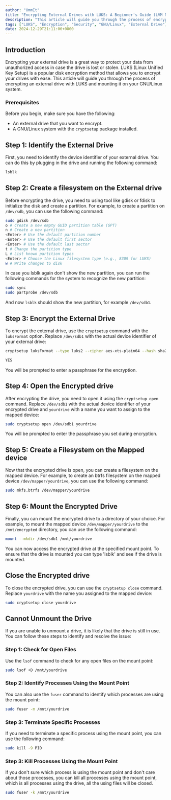 ```yaml
---
author: "UmmIt"
title: "Encrypting External Drives with LUKS: A Beginner's Guide (LVM Not Included)"
description: "This article will guide you through the process of encrypting an external drive with LUKS and mounting it on your GNU/Linux system."
tags: ["LUKS", "Encryption", "Security", "GNU/Linux", "External Drive"] 
date: 2024-12-29T21:11:06+0800
---
```


## Introduction

Encrypting your external drive is a great way to protect your data from unauthorized access in case the drive is lost or stolen. LUKS (Linux Unified Key Setup) is a popular disk encryption method that allows you to encrypt your drives with ease. This article will guide you through the process of encrypting an external drive with LUKS and mounting it on your GNU/Linux system.

### Prerequisites

Before you begin, make sure you have the following:

- An external drive that you want to encrypt.
- A GNU/Linux system with the `cryptsetup` package installed.

## Step 1: Identify the External Drive

First, you need to identify the device identifier of your external drive. You can do this by plugging in the drive and running the following command:

```bash
lsblk
```

## Step 2: Create a filesystem on the External drive

Before encrypting the drive, you need to using tool like gdisk or fdisk to initialize the disk and create a partition. For example, to create a partition on `/dev/sdb`, you can use the following command:

```bash
sudo gdisk /dev/sdb
o # Create a new empty GUID partition table (GPT)
n # Create a new partition
<Enter> # Use the default partition number
<Enter> # Use the default first sector
<Enter> # Use the default last sector
t # Change the partition type
L # List known partition types
<Enter> # Choose the Linux filesystem type (e.g., 8309 for LUKS)
w # Write changes to disk
```

In case you lsblk again don't show the new partition, you can run the following commands for the system to recognize the new partition:

```bash
sudo sync
sudo partprobe /dev/sdb
```

And now `lsblk` should show the new partition, for example `/dev/sdb1`.

## Step 3: Encrypt the External Drive

To encrypt the external drive, use the `cryptsetup` command with the `luksFormat` option. Replace `/dev/sdb1` with the actual device identifier of your external drive:

```bash
cryptsetup luksFormat --type luks2 --cipher aes-xts-plain64 --hash sha256 --iter-time 10000 --key-size 256 --pbkdf argon2id --use-urandom --verify-passphrase /dev/sdb1

YES
```

You will be prompted to enter a passphrase for the encryption.

## Step 4: Open the Encrypted drive

After encrypting the drive, you need to open it using the `cryptsetup open` command. Replace `/dev/sdb1` with the actual device identifier of your encrypted drive and `yourdrive` with a name you want to assign to the mapped device:

```bash
sudo cryptsetup open /dev/sdb1 yourdrive
```

You will be prompted to enter the passphrase you set during encryption.

## Step 5: Create a Filesystem on the Mapped device

Now that the encrypted drive is open, you can create a filesystem on the mapped device. For example, to create an btrfs filesystem on the mapped device `/dev/mapper/yourdrive`, you can use the following command:

```bash
sudo mkfs.btrfs /dev/mapper/yourdrive
```

## Step 6: Mount the Encrypted Drive

Finally, you can mount the encrypted drive to a directory of your choice. For example, to mount the mapped device `/dev/mapper/yourdrive` to the `/mnt/encrypted` directory, you can use the following command:

```bash
mount --mkdir /dev/sdb1 /mnt/yourdrive
```

You can now access the encrypted drive at the specified mount point. To ensure that the drive is mounted you can type 'lsblk' and see if the drive is mounted.


## Close the Encrypted drive

To close the encrypted drive, you can use the `cryptsetup close` command. Replace `yourdrive` with the name you assigned to the mapped device:

```bash
sudo cryptsetup close yourdrive
```

## Cannot Unmount the Drive

If you are unable to unmount a drive, it is likely that the drive is still in use. You can follow these steps to identify and resolve the issue:

### Step 1: Check for Open Files

Use the `lsof` command to check for any open files on the mount point:

```bash
sudo lsof +D /mnt/yourdrive
```

### Step 2: Identify Processes Using the Mount Point

You can also use the `fuser` command to identify which processes are using the mount point:

```bash
sudo fuser -m /mnt/yourdrive
```

### Step 3: Terminate Specific Processes

If you need to terminate a specific process using the mount point, you can use the following command:

```bash
sudo kill -9 PID
```

### Step 3: Kill Processes Using the Mount Point

If you don't sure which process is using the mount point and don't care about those processes, you can kill all processes using the mount point, which is all processes using the drive, all the using files will be closed.

```bash
sudo fuser -k /mnt/yourdrive
```
